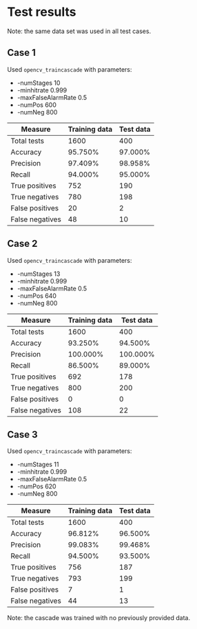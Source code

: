 # Test results

Note: the same data set was used in all test cases.

## Case 1

Used `opencv_traincascade` with parameters:

* -numStages 10
* -minhitrate 0.999
* -maxFalseAlarmRate 0.5
* -numPos 600
* -numNeg 800

| Measure         | Training data | Test data |
|-----------------|---------------|-----------|
| Total tests     | 1600          | 400       |
| Accuracy        | 95.750%       | 97.000%   |
| Precision       | 97.409%       | 98.958%   |
| Recall          | 94.000%       | 95.000%   |
| True positives  | 752           | 190       |
| True negatives  | 780           | 198       |
| False positives | 20            | 2         |
| False negatives | 48            | 10        |


## Case 2

Used `opencv_traincascade` with parameters:

* -numStages 13
* -minhitrate 0.999
* -maxFalseAlarmRate 0.5
* -numPos 640
* -numNeg 800

| Measure         | Training data | Test data |
|-----------------|---------------|-----------|
| Total tests     | 1600          | 400       |
| Accuracy        | 93.250%       | 94.500%   |
| Precision       | 100.000%      | 100.000%  |
| Recall          | 86.500%       | 89.000%   |
| True positives  | 692           | 178       |
| True negatives  | 800           | 200       |
| False positives | 0             | 0         |
| False negatives | 108           | 22        |


## Case 3

Used `opencv_traincascade` with parameters:

* -numStages 11
* -minhitrate 0.999
* -maxFalseAlarmRate 0.5
* -numPos 620
* -numNeg 800

| Measure         | Training data | Test data |
|-----------------|---------------|-----------|
| Total tests     | 1600          | 400       |
| Accuracy        | 96.812%       | 96.500%   |
| Precision       | 99.083%       | 99.468%   |
| Recall          | 94.500%       | 93.500%   |
| True positives  | 756           | 187       |
| True negatives  | 793           | 199       |
| False positives | 7             | 1         |
| False negatives | 44            | 13        |

Note: the cascade was trained with no previously provided data.

